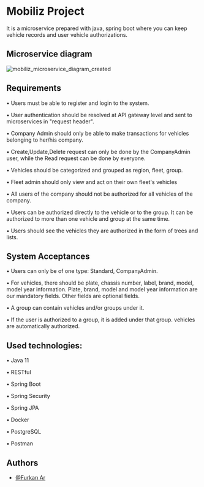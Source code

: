 
# Mobiliz Project

It is a microservice prepared with java, spring boot where you can keep vehicle records and user vehicle authorizations.


## Microservice diagram


![mobiliz_microservice_diagram_created](https://github.com/FurkanAr/mobiliz-project/assets/63981707/4e64b8f2-3005-4347-a873-3260fbd1a8d5)

## Requirements

• Users must be able to register and login to the system.

• User authentication should be resolved at API gateway level and sent to microservices in "request header".

• Company Admin should only be able to make transactions for vehicles belonging to her/his company.

• Create,Update,Delete request can only be done by the CompanyAdmin user, while the Read request can be done by everyone.

• Vehicles should be categorized and grouped as region, fleet, group.

• Fleet admin should only view and act on their own fleet's vehicles

• All users of the company should not be authorized for all vehicles of the company.

• Users can be authorized directly to the vehicle or to the group. It can be authorized to more than one vehicle and group at the same time.

• Users should see the vehicles they are authorized in the form of trees and lists.

## System Acceptances

• Users can only be of one type: Standard, CompanyAdmin.

• For vehicles, there should be plate, chassis number, label, brand, model, model year information. Plate, brand, model and model year information are our mandatory fields. Other fields are optional fields.

• A group can contain vehicles and/or groups under it.

• If the user is authorized to a group, it is added under that group. vehicles are automatically authorized.

## Used technologies:

• Java 11

• RESTful

• Spring Boot

• Spring Security

• Spring JPA

• Docker

• PostgreSQL

• Postman

## Authors

- [@Furkan Ar](https://www.github.com/FurkanAr)
